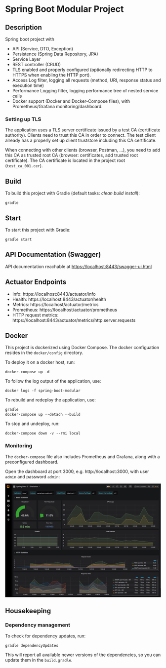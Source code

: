 # Spring Boot Modular Project

## Description

Spring boot project with

* API (Service, DTO, Exception)
* Persistence (Spring Data Repository, JPA)
* Service Layer
* REST controller (CRUD)
* TLS enabled and properly configured (optionally redirecting HTTP to HTTPS when enabling the HTTP port).
* Access Log filter, logging all requests (method, URI, response status and execution time)
* Performance Logging filter, logging performance tree of nested service calls
* Docker support (Docker and Docker-Compose files), with Prometheus/Grafana monitoring/dashboard.

### Setting up TLS

The application uses a TLS server certificate issued by a test CA (certificate authority).
Clients need to trust this CA in order to connect. The test client already has a properly set up client truststore including this CA certificate.

When connecting with other clients (browser, Postman, ...), you need to add this CA as trusted root CA (browser: certificates, add trusted root certificate).
The CA certificate is located in the project root (`test_ca_001.cer`).

## Build

To build this project with Gradle (default tasks: _clean build install_):

    gradle
    
## Start
    
To start this project with Gradle:
    
    gradle start

## API Documentation (Swagger)

API documentation reachable at [https://localhost:8443/swagger-ui.html](https://localhost/swagger-ui.html)

## Actuator Endpoints

* Info: https://localhost:8443/actuator/info
* Health: https://localhost:8443/actuator/health
* Metrics: https://localhost/actuator/metrics
* Prometheus: https://localhost/actuator/prometheus
* HTTP request metrics: https://localhost:8443/actuator/metrics/http.server.requests

## Docker

This project is dockerized using Docker Compose. The docker configuation resides in the `docker/config` 
directory. 
 
To deploy it on a docker host, run:

    docker-compose up -d
    
To follow the log output of the application, use:

    docker logs -f spring-boot-modular
    
To rebuild and redeploy the application, use:

    gradle
    docker-compose up --detach --build
    
To stop and undeploy, run:

    docker-compose down -v --rmi local
    
### Monitoring

The `docker-compose` file also includes Prometheus and Grafana, along with a preconfigured dashboard.

Open the dashboard at port 3000, e.g. http://localhost:3000, with user `admin` and password `admin`:

![Grafana Dashboard](grafana.png)

## Housekeeping

### Dependency management
To check for dependency updates, run:

    gradle dependencyUpdates
    
This will report all available newer versions of the dependencies, so you can update them in the `build.gradle`.